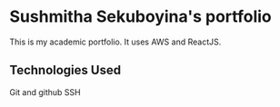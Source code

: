 # Sushmitha Sekuboyina's portfolio

This is my academic portfolio. It uses AWS and ReactJS.

## Technologies Used
Git and github
SSH

